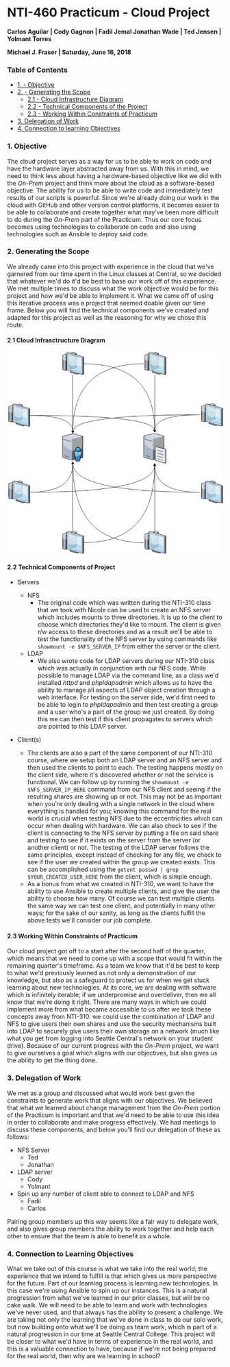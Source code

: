 # NTI-460 Practicum - Cloud Project

**Carlos Aguilar | Cody Gagnon | Fadil Jemal
Jonathan Wade | Ted Jensen | Yolmant Torres**

**Michael J. Fraser |
Saturday, June 16, 2018**

### Table of Contents
<!-- toc -->
- [1. - Objective](#1-objective)
- [2. - Generating the Scope](#2-generating-the-scope)
  * [2.1 - Cloud Infrastructure Diagram](https://github.com/codycodes/SCC_NTI460/blob/master/ansible_cloud_project/final/ldap_nfs_cloud_diagram.png)
  * [2.2 - Technical Components of the Project](#21-technical-components-of-the-project)
  * [2.3 - Working Within Constraints of Practicum](#22-working-within-constraints-of-practicum)
- [3. Delegation of Work](#3-delegation-of-work)
- [4. Connection to learning Objectives](#4-connection-to-learning-objectives)


### 1. Objective

The cloud project serves as a way for us to be able to work on code and have the hardware layer abstracted away from us. With this in mind, we need to think less about having a hardware-based objective like we did with the _On-Prem_ project and think more about the cloud as a software-based objective. The ability for us to be able to write code and immediately test results of our scripts is powerful. Since we're already doing our work in the cloud with GitHub and other version control platforms, it becomes easier to be able to collaborate and create together what may've been more difficult to do during the _On-Prem_ part of the Practicum. Thus our core focus becomes using technologies to collaborate on code and also using technologies such as Ansible to deploy said code.


### 2. Generating the Scope

We already came into this project with experience in the cloud that we've garnered from our time spent in the Linux classes at Central, so we decided that whatever we'd do it'd be best to base our work off of this experience. We met multiple times to discuss what the work objective would be for this project and how we'd be able to implement it. What we came off of using this iterative process was a project that seemed doable given our time frame. Below you will find the technical components we've created and adapted for this project as well as the reasoning for why we chose this route.

#### 2.1 Cloud Infrasctructure Diagram

<p align="center">
  <img src="https://github.com/codycodes/SCC_NTI460/raw/master/ansible_cloud_project/final/ldap_nfs_cloud_diagram.png" alt="Ansible GCE Cloud Infrastructure Diagram LDAP NFS Clients" />
</p>


#### 2.2 Technical Components of Project



* Servers
  * NFS
    * The original code which was written during the NTI-310 class that we took with Nicole can be used to create an NFS server which includes mounts to three directories. It is up to the client to choose which directories they'd like to mount. The client is given r/w access to these directories and as a result we'll be able to test the functionality of the NFS server by using commands like `showmount -e $NFS_SERVER_IP` from either the server or the client.
  * LDAP
    * We also wrote code for LDAP servers during our NTI-310 class which was actually in conjunction with our NFS code. While possible to manage LDAP via the command line, as a class we'd installed _httpd_ and _phpldapadmin_ which allows us to have the ability to manage all aspects of LDAP object creation through a web interface. For testing on the server side, we'd first need to be able to login to _phpldapadmin_ and then test creating a group and a user who's a part of the group we just created. By doing this we can then test if this client propagates to servers which are pointed to this LDAP server.

* Client(s)
  * The clients are also a part of the same component of our NTI-310 course, where we setup both an LDAP server and an NFS server and then used the clients to point to each. The testing happens mostly on the client side, where it's discovered whether or not the service is functional. We can follow up by running the `showmount -e $NFS_SERVER_IP_HERE` command from our NFS client and seeing if the resulting shares are showing up or not. This may not be as important when you're only dealing with a single network in the cloud where everything is handled for you; knowing this command for the real world is crucial when testing NFS due to the eccentricities which can occur when dealing with hardware. We can also check to see if the client is connecting to the NFS server by putting a file on said share and testing to see if it exists on the server from the server (or another client) or not. The testing of the LDAP server follows the same principles, except instead of checking for any file, we check to see if the user we created within the group we created exists. This can be accomplished using the `getent passwd | grep $YOUR_CREATED_USER_HERE` from the client, which is simple enough.
  * As a bonus from what we created in NTI-310, we want to have the ability to use Ansible to create multiple clients, and give the user the ability to choose how many. Of course we can test multiple clients the same way we can test one client, and potentially in many other ways; for the sake of our sanity, as long as the clients fulfill the above tests we'll consider our job complete.


#### 2.3 Working Within Constraints of Practicum

Our cloud project got off to a start after the second half of the quarter, which means that we need to come up with a scope that would fit within the remaining quarter's timeframe. As a team we know that it'd be best to keep to what we'd previously learned as not only a demonstration of our knowledge, but also as a safeguard to protect us for when we get stuck learning about new technologies. At its core, we are dealing with software which is infinitely iterable; if we underpromise and overdeliver, then we all know that we're doing it right. There are many ways in which we could implement more from what became accessible to us after we took these concepts away from NTI-310: we could use the combination of LDAP and NFS to give users their own shares and use the security mechanisms built into LDAP to securely give users their own storage on a network (much like what you get from logging into Seattle Central's network on your student drive). Because of our current progress with the _On-Prem_ project, we want to give ourselves a goal which aligns with our objectives, but also gives us the ability to get the thing done.


### 3. Delegation of Work

We met as a group and discussed what would work best given the constraints to generate work that aligns with our objectives. We believed that what we learned about change management from the _On-Prem_ portion of the Practicum is important and that we'd need to be able to use this idea in order to collaborate and make progress effectively. We had meetings to discuss these components, and below you'll find our delegation of these as follows:

* NFS Server
  * Ted
  * Jonathan
* LDAP server
  * Cody
  * Yolmant
* Spin up any number of client able to connect to LDAP and NFS
  * Fadil
  * Carlos

Pairing group members up this way seems like a fair way to delegate work, and also gives group members the ability to work together and help each other to ensure that the team is able to benefit as a whole.

### 4. Connection to Learning Objectives

What we take out of this course is what we take into the real world; the experience that we intend to fulfill is that which gives us more perspective for the future. Part of our learning process is learning new technologies. In this case we're using Ansible to spin up our instances. This is a natural progression from what we've learned in our prior classes, but will be no cake walk. We will need to be able to learn and work with technologies we've never used, and that always has the ability to present a challenge. We are taking not only the learning that we've done in class to do our solo work, but now building onto what we'll be doing as team work, which is part of a natural progression in our time at Seattle Central College. This project will be closer to what we'd have in terms of experience in the real world, and this is a valuable connection to have, because if we're not being prepared for the real world, then why are we learning in school?

